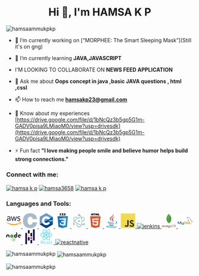 <h1 align="center">Hi 👋, I'm HAMSA K P</h1>
<p align="left"> <img src="https://komarev.com/ghpvc/?username=hamsaammukpkp&label=Profile%20views&color=0e75b6&style=flat" alt="hamsaammukpkp" /> </p>

- 🔭 I’m currently working on [“MORPHEE: The Smart Sleeping Mask”](Still it's on gng)

- 🌱 I’m currently learning **JAVA,JAVASCRIPT**

- I'M LOOKING TO COLLABORATE ON **NEWS FEED APPLICATION**

- 💬 Ask me about **Oops concept in java ,basic JAVA questions , html ,cssl**

- 📫 How to reach me **hamsakp23@gmail.com**

- 📄 Know about my experiences [https://drive.google.com/file/d/1bNcQz3b5gp5G1m-GADV0pisa9LMiaoM0/view?usp=drivesdk](https://drive.google.com/file/d/1bNcQz3b5gp5G1m-GADV0pisa9LMiaoM0/view?usp=drivesdk)

- ⚡ Fun fact **"I love making people smile and believe humor helps build strong connections."**

<h3 align="left">Connect with me:</h3>
<p align="left">
<a href="https://linkedin.com/in/hamsa k p" target="blank"><img align="center" src="https://raw.githubusercontent.com/rahuldkjain/github-profile-readme-generator/master/src/images/icons/Social/linked-in-alt.svg" alt="hamsa k p" height="30" width="40" /></a>
<a href="https://instagram.com/hamsa3658" target="blank"><img align="center" src="https://raw.githubusercontent.com/rahuldkjain/github-profile-readme-generator/master/src/images/icons/Social/instagram.svg" alt="hamsa3658" height="30" width="40" /></a>
<a href="https://www.leetcode.com/hamsa k p" target="blank"><img align="center" src="https://raw.githubusercontent.com/rahuldkjain/github-profile-readme-generator/master/src/images/icons/Social/leet-code.svg" alt="hamsa k p" height="30" width="40" /></a>
</p>

<h3 align="left">Languages and Tools:</h3>
<p align="left"> <a href="https://aws.amazon.com" target="_blank" rel="noreferrer"> <img src="https://raw.githubusercontent.com/devicons/devicon/master/icons/amazonwebservices/amazonwebservices-original-wordmark.svg" alt="aws" width="40" height="40"/> </a> <a href="https://www.cprogramming.com/" target="_blank" rel="noreferrer"> <img src="https://raw.githubusercontent.com/devicons/devicon/master/icons/c/c-original.svg" alt="c" width="40" height="40"/> </a> <a href="https://www.w3schools.com/cpp/" target="_blank" rel="noreferrer"> <img src="https://raw.githubusercontent.com/devicons/devicon/master/icons/cplusplus/cplusplus-original.svg" alt="cplusplus" width="40" height="40"/> </a> <a href="https://www.w3schools.com/css/" target="_blank" rel="noreferrer"> <img src="https://raw.githubusercontent.com/devicons/devicon/master/icons/css3/css3-original-wordmark.svg" alt="css3" width="40" height="40"/> </a> <a href="https://www.electronjs.org" target="_blank" rel="noreferrer"> <img src="https://raw.githubusercontent.com/devicons/devicon/master/icons/electron/electron-original.svg" alt="electron" width="40" height="40"/> </a> <a href="https://www.w3.org/html/" target="_blank" rel="noreferrer"> <img src="https://raw.githubusercontent.com/devicons/devicon/master/icons/html5/html5-original-wordmark.svg" alt="html5" width="40" height="40"/> </a> <a href="https://www.java.com" target="_blank" rel="noreferrer"> <img src="https://raw.githubusercontent.com/devicons/devicon/master/icons/java/java-original.svg" alt="java" width="40" height="40"/> </a> <a href="https://developer.mozilla.org/en-US/docs/Web/JavaScript" target="_blank" rel="noreferrer"> <img src="https://raw.githubusercontent.com/devicons/devicon/master/icons/javascript/javascript-original.svg" alt="javascript" width="40" height="40"/> </a> <a href="https://www.jenkins.io" target="_blank" rel="noreferrer"> <img src="https://www.vectorlogo.zone/logos/jenkins/jenkins-icon.svg" alt="jenkins" width="40" height="40"/> </a> <a href="https://www.mongodb.com/" target="_blank" rel="noreferrer"> <img src="https://raw.githubusercontent.com/devicons/devicon/master/icons/mongodb/mongodb-original-wordmark.svg" alt="mongodb" width="40" height="40"/> </a> <a href="https://www.mysql.com/" target="_blank" rel="noreferrer"> <img src="https://raw.githubusercontent.com/devicons/devicon/master/icons/mysql/mysql-original-wordmark.svg" alt="mysql" width="40" height="40"/> </a> <a href="https://nodejs.org" target="_blank" rel="noreferrer"> <img src="https://raw.githubusercontent.com/devicons/devicon/master/icons/nodejs/nodejs-original-wordmark.svg" alt="nodejs" width="40" height="40"/> </a> <a href="https://pandas.pydata.org/" target="_blank" rel="noreferrer"> <img src="https://raw.githubusercontent.com/devicons/devicon/2ae2a900d2f041da66e950e4d48052658d850630/icons/pandas/pandas-original.svg" alt="pandas" width="40" height="40"/> </a> <a href="https://reactjs.org/" target="_blank" rel="noreferrer"> <img src="https://raw.githubusercontent.com/devicons/devicon/master/icons/react/react-original-wordmark.svg" alt="react" width="40" height="40"/> </a> <a href="https://reactnative.dev/" target="_blank" rel="noreferrer"> <img src="https://reactnative.dev/img/header_logo.svg" alt="reactnative" width="40" height="40"/> </a> </p>

<p><img align="left" src="https://github-readme-stats.vercel.app/api/top-langs?username=hamsaammukpkp&show_icons=true&locale=en&layout=compact" alt="hamsaammukpkp" /></p>

<p>&nbsp;<img align="center" src="https://github-readme-stats.vercel.app/api?username=hamsaammukpkp&show_icons=true&locale=en" alt="hamsaammukpkp" /></p>

<p><img align="center" src="https://github-readme-streak-stats.herokuapp.com/?user=hamsaammukpkp&" alt="hamsaammukpkp" /></p>

